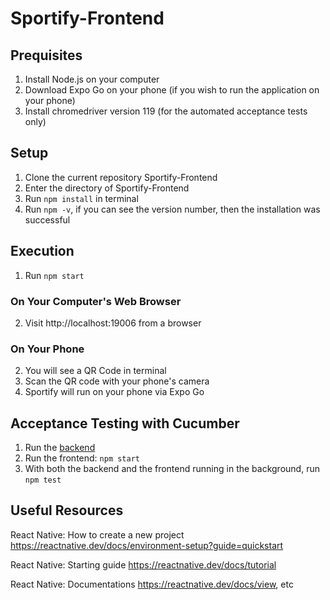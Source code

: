 # Sportify-Frontend

## Prequisites
1. Install Node.js on your computer
2. Download Expo Go on your phone (if you wish to run the application on your phone)
3. Install chromedriver version 119 (for the automated acceptance tests only)

## Setup
1. Clone the current repository Sportify-Frontend
2. Enter the directory of Sportify-Frontend
3. Run `npm install` in terminal
4. Run `npm -v`, if you can see the version number, then the installation was successful

## Execution
1. Run `npm start`

### On Your Computer's Web Browser
2. Visit http://localhost:19006 from a browser

### On Your Phone
2. You will see a QR Code in terminal
3. Scan the QR code with your phone's camera
4. Sportify will run on your phone via Expo Go

## Acceptance Testing with Cucumber

1. Run the [backend](https://github.com/McGill-ECSE428-F23-Group1/Sportify-Backend)
2. Run the frontend: `npm start`
3. With both the backend and the frontend running in the background, run `npm test`

## Useful Resources
React Native: How to create a new project https://reactnative.dev/docs/environment-setup?guide=quickstart 

React Native: Starting guide https://reactnative.dev/docs/tutorial

React Native: Documentations https://reactnative.dev/docs/view, etc
